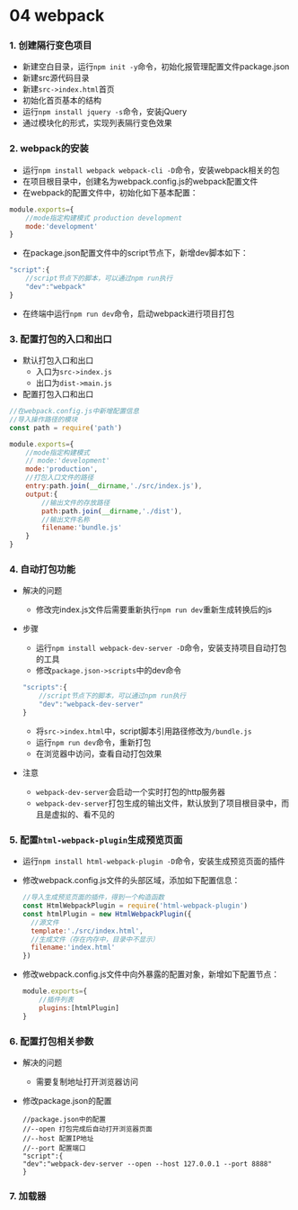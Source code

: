 # 04 webpack

### 1. 创建隔行变色项目

* 新建空白目录，运行```npm init -y```命令，初始化报管理配置文件package.json
* 新建src源代码目录
* 新建```src->index.html```首页
* 初始化首页基本的结构
* 运行```npm install jquery -s```命令，安装jQuery
* 通过模块化的形式，实现列表隔行变色效果

### 2. webpack的安装

* 运行```npm install webpack webpack-cli -D```命令，安装webpack相关的包
* 在项目根目录中，创建名为webpack.config.js的webpack配置文件
* 在webpack的配置文件中，初始化如下基本配置：

```javascript
module.exports={
    //mode指定构建模式 production development
    mode:'development'
}
```

* 在package.json配置文件中的script节点下，新增dev脚本如下：

```javascript
"script":{
    //script节点下的脚本，可以通过npm run执行
    "dev":"webpack"
}
```

* 在终端中运行```npm run dev```命令，启动webpack进行项目打包

### 3. 配置打包的入口和出口

* 默认打包入口和出口
  * 入口为```src->index.js```
  * 出口为```dist->main.js```
* 配置打包入口和出口

```javascript
//在webpack.config.js中新增配置信息
//导入操作路径的模块
const path = require('path')

module.exports={
    //mode指定构建模式
    // mode:'development'
    mode:'production',
    //打包入口文件的路径
    entry:path.join(__dirname,'./src/index.js'),
    output:{
        //输出文件的存放路径
        path:path.join(__dirname,'./dist'),
        //输出文件名称
        filename:'bundle.js'
    }
}
```

### 4. 自动打包功能

* 解决的问题

  * 修改完index.js文件后需要重新执行```npm run dev```重新生成转换后的js

* 步骤

  * 运行```npm install webpack-dev-server -D```命令，安装支持项目自动打包的工具
  * 修改```package.json->scripts```中的dev命令

  ```javascript
  "scripts":{
      //script节点下的脚本，可以通过npm run执行
      "dev":"webpack-dev-server"
  }
  ```

  * 将```src->index.html```中，script脚本引用路径修改为```/bundle.js```
  * 运行```npm run dev```命令，重新打包
  * 在浏览器中访问，查看自动打包效果

* 注意

  * ```webpack-dev-server```会启动一个实时打包的http服务器
  * ```webpack-dev-server```打包生成的输出文件，默认放到了项目根目录中，而且是虚拟的、看不见的

### 5. 配置```html-webpack-plugin```生成预览页面

* 运行```npm install html-webpack-plugin -D```命令，安装生成预览页面的插件

* 修改webpack.config.js文件的头部区域，添加如下配置信息：
  
  ```javascript
  //导入生成预览页面的插件，得到一个构造函数
  const HtmlWebpackPlugin = require('html-webpack-plugin')
  const htmlPlugin = new HtmlWebpackPlugin({
    //源文件
    template:'./src/index.html',
    //生成文件（存在内存中，目录中不显示）
    filename:'index.html'
  })
  ```
* 修改webpack.config.js文件中向外暴露的配置对象，新增如下配置节点：
  ```javascript
  module.exports={
      //插件列表
      plugins:[htmlPlugin]
  }
  ```

### 6. 配置打包相关参数

* 解决的问题
  
  * 需要复制地址打开浏览器访问
* 修改package.json的配置

  ```
  //package.json中的配置
  //--open 打包完成后自动打开浏览器页面
  //--host 配置IP地址
  //--port 配置端口
  "script":{
  "dev":"webpack-dev-server --open --host 127.0.0.1 --port 8888" 
  }
  ```

### 7. 加载器

